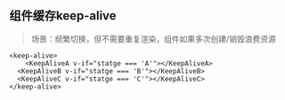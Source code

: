 ## 组件缓存keep-alive

> 场景：频繁切换，但不需要重复渲染，组件如果多次创建/销毁浪费资源

```vue
<keep-alive>
	<KeepAliveA v-if="statge === 'A'"></KeepAliveA>
  <KeepAliveB v-if="statge === 'B'"></KeepAliveB>
  <KeepAliveC v-if="statge === 'C'"></KeepAliveC>
</keep-alive>
```

